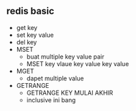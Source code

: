 ## redis basic
- get key
- set key value
- del key
- MSET 
    - buat multiple key value pair
    - MSET key vlaue key value key value
- MGET
    - dapet multiple value
- GETRANGE
    - GETRANGE KEY MULAI AKHIR
    - inclusive ini bang